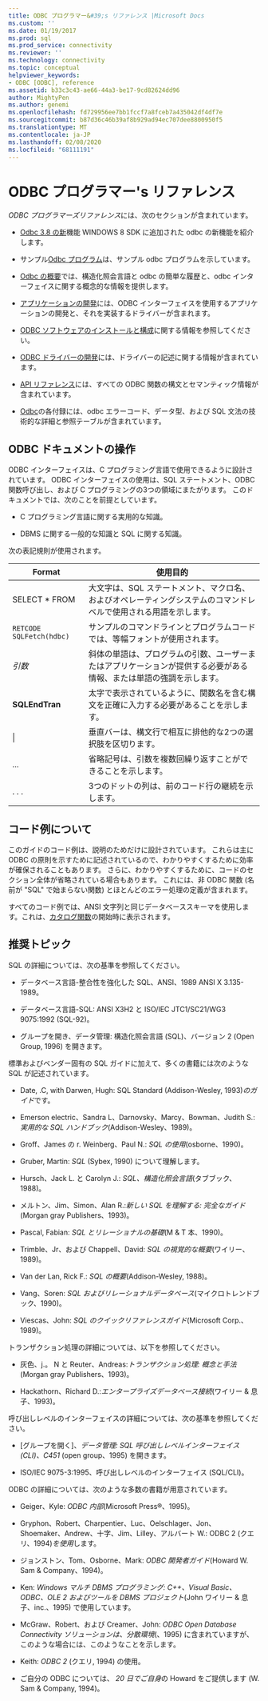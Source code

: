 ```yaml
---
title: ODBC プログラマー&#39;s リファレンス |Microsoft Docs
ms.custom: ''
ms.date: 01/19/2017
ms.prod: sql
ms.prod_service: connectivity
ms.reviewer: ''
ms.technology: connectivity
ms.topic: conceptual
helpviewer_keywords:
- ODBC [ODBC], reference
ms.assetid: b33c3c43-ae66-44a3-be17-9cd82624dd96
author: MightyPen
ms.author: genemi
ms.openlocfilehash: fd729956ee7bb1fccf7a8fceb7a435042df4df7e
ms.sourcegitcommit: b87d36c46b39af8b929ad94ec707dee8800950f5
ms.translationtype: MT
ms.contentlocale: ja-JP
ms.lasthandoff: 02/08/2020
ms.locfileid: "68111191"
---
```

# <a name="odbc-programmer39s-reference"></a>ODBC プログラマー&#39;s リファレンス
*ODBC プログラマーズリファレンス*には、次のセクションが含まれています。  
  
-   [Odbc 3.8 の新](../../odbc/reference/what-s-new-in-odbc-3-8.md)機能 WINDOWS 8 SDK に追加された odbc の新機能を紹介します。  
  
-   サンプル[Odbc プログラム](../../odbc/reference/sample-odbc-program.md)は、サンプル odbc プログラムを示しています。  
  
-   [Odbc の概要](../../odbc/reference/introduction-to-odbc.md)では、構造化照会言語と odbc の簡単な履歴と、odbc インターフェイスに関する概念的な情報を提供します。  
  
-   [アプリケーションの開発](../../odbc/reference/develop-app/developing-applications.md)には、ODBC インターフェイスを使用するアプリケーションの開発と、それを実装するドライバーが含まれます。  
  
-   [ODBC ソフトウェアのインストールと構成](../../odbc/reference/install/installing-and-configuring-the-odbc-software.md)に関する情報を参照してください。  
  
-   [ODBC ドライバーの開発](../../odbc/reference/develop-driver/developing-an-odbc-driver.md)には、ドライバーの記述に関する情報が含まれています。  
  
-   [API リファレンス](../../odbc/reference/syntax/odbc-reference.md)には、すべての ODBC 関数の構文とセマンティック情報が含まれています。  
  
-   [Odbc](../../odbc/reference/appendixes/odbc-appendixes.md)の各付録には、odbc エラーコード、データ型、および SQL 文法の技術的な詳細と参照テーブルが含まれています。  
  
## <a name="working-with-the-odbc-documentation"></a>ODBC ドキュメントの操作  
 ODBC インターフェイスは、C プログラミング言語で使用できるように設計されています。 ODBC インターフェイスの使用は、SQL ステートメント、ODBC 関数呼び出し、および C プログラミングの3つの領域にまたがります。 このドキュメントでは、次のことを前提としています。  
  
-   C プログラミング言語に関する実用的な知識。  
  
-   DBMS に関する一般的な知識と SQL に関する知識。  
  
 次の表記規則が使用されます。  
  
|Format|使用目的|  
|------------|--------------|  
|SELECT * FROM|大文字は、SQL ステートメント、マクロ名、およびオペレーティングシステムのコマンドレベルで使用される用語を示します。|  
|`RETCODE SQLFetch(hdbc)`|サンプルのコマンドラインとプログラムコードでは、等幅フォントが使用されます。|  
|*引数*|斜体の単語は、プログラムの引数、ユーザーまたはアプリケーションが提供する必要がある情報、または単語の強調を示します。|  
|**SQLEndTran**|太字で表示されているように、関数名を含む構文を正確に入力する必要があることを示します。|  
|&#124;|垂直バーは、構文行で相互に排他的な2つの選択肢を区切ります。|  
|...|省略記号は、引数を複数回繰り返すことができることを示します。|  
|. . .|3つのドットの列は、前のコード行の継続を示します。|  
  
## <a name="about-the-code-examples"></a>コード例について  
 このガイドのコード例は、説明のためだけに設計されています。 これらは主に ODBC の原則を示すために記述されているので、わかりやすくするために効率が確保されることもあります。 さらに、わかりやすくするために、コードのセクション全体が省略されている場合もあります。 これには、非 ODBC 関数 (名前が "SQL" で始まらない関数) とほとんどのエラー処理の定義が含まれます。  
  
 すべてのコード例では、ANSI 文字列と同じデータベーススキーマを使用します。これは、[カタログ関数](../../odbc/reference/develop-app/catalog-functions.md)の開始時に表示されます。  
  
## <a name="recommended-reading"></a>推奨トピック  
 SQL の詳細については、次の基準を参照してください。  
  
-   データベース言語-整合性を強化した SQL、ANSI、1989 ANSI X 3.135-1989。  
  
-   データベース言語-SQL: ANSI X3H2 と ISO/IEC JTC1/SC21/WG3 9075:1992 (SQL-92)。  
  
-   グループを開き、データ管理: 構造化照会言語 (SQL)、バージョン 2 (Open Group, 1996) を開きます。  
  
 標準およびベンダー固有の SQL ガイドに加えて、多くの書籍には次のような SQL が記述されています。  
  
-   Date, .C, with Darwen, Hugh: SQL Standard (Addison-Wesley, 1993)*のガイド*です。  
  
-   Emerson electric、Sandra L、Darnovsky、Marcy、Bowman、Judith S.:*実用的な SQL ハンドブック*(Addison-Wesley、1989)。  
  
-   Groff、James の r. Weinberg、Paul N.: *SQL の使用*(osborne、1990)。  
  
-   Gruber, Martin: *SQL* (Sybex, 1990) について理解します。  
  
-   Hursch、Jack L. と Carolyn J.: *SQL、構造化照会言語*(タブブック、1988)。  
  
-   メルトン、Jim、Simon、Alan R.:*新しい SQL を理解する: 完全なガイド*(Morgan gray Publishers、1993)。  
  
-   Pascal, Fabian: *SQL とリレーショナルの基礎*(M & T 本、1990)。  
  
-   Trimble、Jr、および Chappell、David: *SQL の視覚的な概要*(ワイリー、1989)。  
  
-   Van der Lan, Rick F.: *SQL の概要*(Addison-Wesley, 1988)。  
  
-   Vang、Soren: *SQL およびリレーショナルデータベース*(マイクロトレンドブック、1990)。  
  
-   Viescas、John: *SQL のクイックリファレンスガイド*(Microsoft Corp.、1989)。  
  
 トランザクション処理の詳細については、以下を参照してください。  
  
-   灰色、j.。 N と Reuter、Andreas:*トランザクション処理: 概念と手法*(Morgan gray Publishers、1993)。  
  
-   Hackathorn、Richard D.:*エンタープライズデータベース接続*(ワイリー & 息子、1993)。  
  
 呼び出しレベルのインターフェイスの詳細については、次の基準を参照してください。  
  
-   [グループを開く]、*データ管理: SQL 呼び出しレベルインターフェイス (CLI)、C451* (open group、1995) を開きます。  
  
-   ISO/IEC 9075-3:1995、呼び出しレベルのインターフェイス (SQL/CLI)。  
  
 ODBC の詳細については、次のような多数の書籍が用意されています。  
  
-   Geiger、Kyle: *ODBC 内部*(Microsoft Press®、1995)。  
  
-   Gryphon、Robert、Charpentier、Luc、Oelschlager、Jon、Shoemaker、Andrew、十字、Jim、Lilley、アルバート W.: ODBC 2 (クエリ、1994)*を使用*します。  
  
-   ジョンストン、Tom、Osborne、Mark: *ODBC 開発者ガイド*(Howard W. Sam & Company、1994)。  
  
-   Ken: *Windows マルチ DBMS プログラミング: C++、Visual Basic、ODBC、OLE 2 およびツールを DBMS プロジェクト*(John ワイリー & 息子、inc.、1995) で使用しています。  
  
-   McGraw、Robert、および Creamer、John: *ODBC Open Database Connectivity ソリューションは、分散環境*(、1995) に含まれていますが、このような場合には、このようなことを示します。  
  
-   Keith: *ODBC 2* (クエリ, 1994) の使用。  
  
-   ご自分の ODBC については、 *20 日でご自身*の Howard をご提供します (W. Sam & Company, 1994)。
